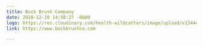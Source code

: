 ```yaml
---
title: Buck Brush Company
date: 2018-12-10 14:58:27 -0600
logo: https://res.cloudinary.com/health-wildcatters/image/upload/v1544475520/ashkan%20mehryari%20-%20Buck%20Brush%20Co%20Logo.jpg
link: https://www.buckbrushco.com

---
```

